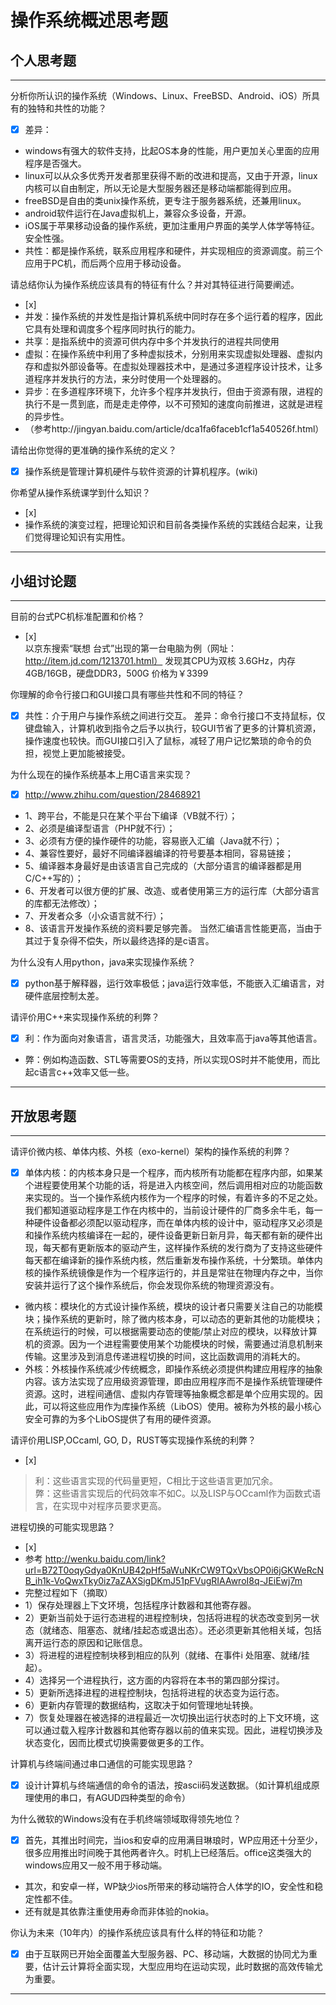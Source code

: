 # 操作系统概述思考题

## 个人思考题

---

分析你所认识的操作系统（Windows、Linux、FreeBSD、Android、iOS）所具有的独特和共性的功能？
- [x] 差异：
- windows有强大的软件支持，比起OS本身的性能，用户更加关心里面的应用程序是否强大。
- linux可以从众多优秀开发者那里获得不断的改进和提高，又由于开源，linux内核可以自由制定，所以无论是大型服务器还是移动端都能得到应用。
- freeBSD是自由的类unix操作系统，更专注于服务器系统，还兼用linux。
- android软件运行在Java虚拟机上，兼容众多设备，开源。
- iOS属于苹果移动设备的操作系统，更加注重用户界面的美学人体学等特征。安全性强。
- 共性：都是操作系统，联系应用程序和硬件，并实现相应的资源调度。前三个应用于PC机，而后两个应用于移动设备。

>  

请总结你认为操作系统应该具有的特征有什么？并对其特征进行简要阐述。
- [x]  
- 并发：操作系统的并发性是指计算机系统中同时存在多个运行着的程序，因此它具有处理和调度多个程序同时执行的能力。
- 共享：是指系统中的资源可供内存中多个并发执行的进程共同使用
- 虚拟：在操作系统中利用了多种虚拟技术，分别用来实现虚拟处理器、虚拟内存和虚拟外部设备等。在虚拟处理器技术中，是通过多道程序设计技术，让多道程序并发执行的方法，来分时使用一个处理器的。
- 异步：在多道程序环境下，允许多个程序并发执行，但由于资源有限，进程的执行不是一贯到底，而是走走停停，以不可预知的速度向前推进，这就是进程的异步性。
- （参考http://jingyan.baidu.com/article/dca1fa6faceb1cf1a540526f.html）


>   

请给出你觉得的更准确的操作系统的定义？
- [x] 操作系统是管理计算机硬件与软件资源的计算机程序。(wiki)


>   

你希望从操作系统课学到什么知识？
- [x]  
- 操作系统的演变过程，把理论知识和目前各类操作系统的实践结合起来，让我们觉得理论知识有实用性。

>   

---

## 小组讨论题

---

目前的台式PC机标准配置和价格？
- [x]  
以京东搜索“联想 台式”出现的第一台电脑为例（网址：http://item.jd.com/1213701.html） 
发现其CPU为双核 3.6GHz，内存4GB/16GB，硬盘DDR3，500G
价格为￥3399

> 

你理解的命令行接口和GUI接口具有哪些共性和不同的特征？
- [x]  共性：介于用户与操作系统之间进行交互。
差异：命令行接口不支持鼠标，仅键盘输入，计算机收到指令之后予以执行，较GUI节省了更多的计算机资源，操作速度也较快。而GUI接口引入了鼠标，减轻了用户记忆繁琐的命令的负担，视觉上更加能被接受。


> 

为什么现在的操作系统基本上用C语言来实现？

- [x]  http://www.zhihu.com/question/28468921
- 1、跨平台，不能是只在某个平台下编译（VB就不行）；
- 2、必须是编译型语言（PHP就不行）；
- 3、必须有方便的操作硬件的功能，容易嵌入汇编（Java就不行）；
- 4、兼容性要好，最好不同编译器编译的符号要基本相同，容易链接；
- 5、编译器本身最好是由该语言自己完成的（大部分语言的编译器都是用C/C++写的）；
- 6、开发者可以很方便的扩展、改造、或者使用第三方的运行库（大部分语言的库都无法修改）；
- 7、开发者众多（小众语言就不行）；
- 8、该语言开发操作系统的资料要足够完善。
当然汇编语言性能更高，当由于其过于复杂得不偿失，所以最终选择的是c语言。


>  

为什么没有人用python，java来实现操作系统？
- [x]  python基于解释器，运行效率极低；java运行效率低，不能嵌入汇编语言，对硬件底层控制太差。


>  

请评价用C++来实现操作系统的利弊？
- [x]  利：作为面向对象语言，语言灵活，功能强大，且效率高于java等其他语言。
- 弊：例如构造函数、STL等需要OS的支持，所以实现OS时并不能使用，而比起c语言c++效率又低一些。

>  

---

## 开放思考题

---

请评价微内核、单体内核、外核（exo-kernel）架构的操作系统的利弊？
- [x]  单体内核：的内核本身只是一个程序，而内核所有功能都在程序内部，如果某个进程要使用某个功能的话，将是进入内核空间，然后调用相对应的功能函数来实现的。当一个操作系统内核作为一个程序的时候，有着许多的不足之处。我们都知道驱动程序是工作在内核中的，当前设计硬件的厂商多余牛毛，每一种硬件设备都必须配以驱动程序，而在单体内核的设计中，驱动程序又必须是和操作系统内核编译在一起的，硬件设备更新日新月异，每天都有新的硬件出现，每天都有更新版本的驱动产生，这样操作系统的发行商为了支持这些硬件每天都在编译新的操作系统内核，然后重新发布操作系统，十分繁琐。单体内核的操作系统镜像是作为一个程序运行的，并且是常驻在物理内存之中，当你安装并运行了这个操作系统后，你会发现你系统的物理资源没有。
- 微内核：模块化的方式设计操作系统，模块的设计者只需要关注自己的功能模块；操作系统的更新时，除了微内核本身，可以动态的更新其他的功能模块；在系统运行的时候，可以根据需要动态的使能/禁止对应的模块，以释放计算机的资源。因为一个进程需要使用某个功能模块的时候，需要通过消息机制来传输。这里涉及到消息传递进程切换的时间，这比函数调用的消耗大的。
- 外核：外核操作系统减少传统概念，即操作系统必须提供构建应用程序的抽象内容。该方法实现了应用级资源管理，即由应用程序而不是操作系统管理硬件资源。这时，进程间通信、虚拟内存管理等抽象概念都是单个应用实现的。因此，可以将这些应用作为库操作系统（LibOS）使用。被称为外核的最小核心安全可靠的为多个LibOS提供了有用的硬件资源。

>  

请评价用LISP,OCcaml, GO, D，RUST等实现操作系统的利弊？
- [x]  

>  利：这些语言实现的代码量更短，C相比于这些语言更加冗余。    
弊：这些语言实现后的代码效率不如C。以及LISP与OCcaml作为函数式语言，在实现中对程序员要求更高。

进程切换的可能实现思路？
- [x] 
- 参考 http://wenku.baidu.com/link?url=B72T0oqyGdya0KnUB42pHf5aWuNKrCW9TQxVbsOP0i6jGKWeRcNB_ih1k-VoQwxTky0iz7aZAXSigDKmJ51pFVugRIAAwroI8q-JEiEwj7m
- 完整过程如下（摘取）
- 1）保存处理器上下文环境，包括程序计数器和其他寄存器。
- 2）更新当前处于运行态进程的进程控制块，包括将进程的状态改变到另一状态（就绪态、阻塞态、就绪/挂起态或退出态）。还必须更新其他相关域，包括离开运行态的原因和记账信息。  
- 3）将进程的进程控制块移到相应的队列（就绪、在事件i 处阻塞、就绪/挂起）。
- 4）选择另一个进程执行，这方面的内容将在本书的第四部分探讨。 
- 5）更新所选择进程的进程控制块，包括将进程的状态变为运行态。 
- 6）更新内存管理的数据结构，这取决于如何管理地址转换。 
- 7）恢复处理器在被选择的进程最近一次切换出运行状态时的上下文环境，这可以通过载入程序计数器和其他寄存器以前的值来实现。因此，进程切换涉及状态变化，因而比模式切换需要做更多的工作。 

>  

计算机与终端间通过串口通信的可能实现思路？
- [x] 设计计算机与终端通信的命令的语法，按ascii码发送数据。（如计算机组成原理使用的串口，有AGUD四种类型的命令）

>  

为什么微软的Windows没有在手机终端领域取得领先地位？
- [x]  首先，其推出时间完，当ios和安卓的应用满目琳琅时，WP应用还十分至少，很多应用推出时间晚于其他两者许久。时机上已经落后。office这类强大的windows应用又一般不用于移动端。
- 其次，和安卓一样，WP缺少ios所带来的移动端符合人体学的IO，安全性和稳定性都不佳。
- 还有就是其依靠注重使用寿命而非体验的nokia。

>  

你认为未来（10年内）的操作系统应该具有什么样的特征和功能？
- [x]  由于互联网已开始全面覆盖大型服务器、PC、移动端，大数据的协同尤为重要，估计云计算将全面实现，大型应用均在运动实现，此时数据的高效传输尤为重要。

>  

---
